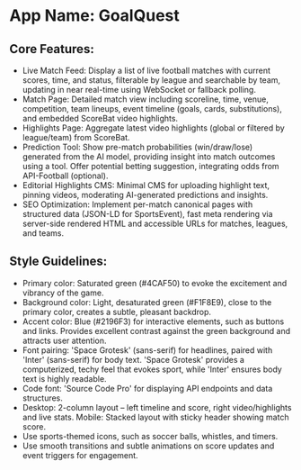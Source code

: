 # **App Name**: GoalQuest

## Core Features:

- Live Match Feed: Display a list of live football matches with current scores, time, and status, filterable by league and searchable by team, updating in near real-time using WebSocket or fallback polling.
- Match Page: Detailed match view including scoreline, time, venue, competition, team lineups, event timeline (goals, cards, substitutions), and embedded ScoreBat video highlights.
- Highlights Page: Aggregate latest video highlights (global or filtered by league/team) from ScoreBat.
- Prediction Tool: Show pre-match probabilities (win/draw/lose) generated from the AI model, providing insight into match outcomes using a tool. Offer potential betting suggestion, integrating odds from API-Football (optional).
- Editorial Highlights CMS: Minimal CMS for uploading highlight text, pinning videos, moderating AI-generated predictions and insights.
- SEO Optimization: Implement per-match canonical pages with structured data (JSON-LD for SportsEvent), fast meta rendering via server-side rendered HTML and accessible URLs for matches, leagues, and teams.

## Style Guidelines:

- Primary color: Saturated green (#4CAF50) to evoke the excitement and vibrancy of the game.
- Background color: Light, desaturated green (#F1F8E9), close to the primary color, creates a subtle, pleasant backdrop.
- Accent color: Blue (#2196F3) for interactive elements, such as buttons and links.  Provides excellent contrast against the green background and attracts user attention.
- Font pairing: 'Space Grotesk' (sans-serif) for headlines, paired with 'Inter' (sans-serif) for body text. 'Space Grotesk' provides a computerized, techy feel that evokes sport, while 'Inter' ensures body text is highly readable.
- Code font: 'Source Code Pro' for displaying API endpoints and data structures.
- Desktop: 2-column layout – left timeline and score, right video/highlights and live stats. Mobile: Stacked layout with sticky header showing match score.
- Use sports-themed icons, such as soccer balls, whistles, and timers.
- Use smooth transitions and subtle animations on score updates and event triggers for engagement.